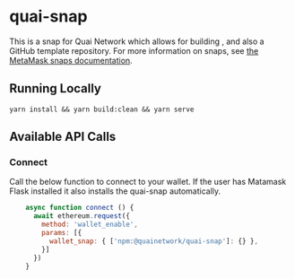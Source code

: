 # quai-snap

This is a snap for Quai Network which allows for building , and also a GitHub template repository.
For more information on snaps, see [the MetaMask snaps documentation](https://docs.metamask.io/guide/snaps.html#what-is-snaps).

## Running Locally

`yarn install && yarn build:clean && yarn serve`

## Available API Calls

### Connect
Call the below function to connect to your wallet. If the user has Matamask Flask installed it also installs the quai-snap automatically.
```javascript
    async function connect () {
      await ethereum.request({
        method: 'wallet_enable',
        params: [{
          wallet_snap: { ['npm:@quainetwork/quai-snap']: {} },
        }]
      })
    }
``` 

